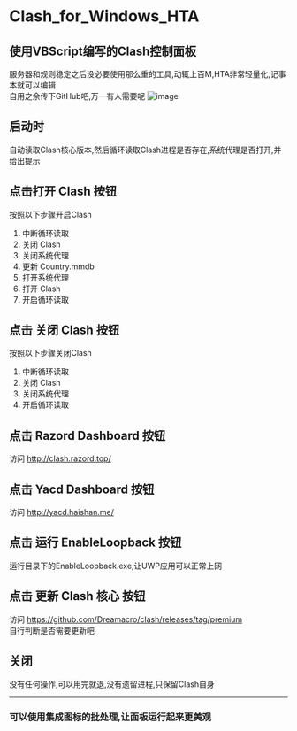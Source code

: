 # Clash_for_Windows_HTA
## 使用VBScript编写的Clash控制面板<br>
服务器和规则稳定之后没必要使用那么重的工具,动辄上百M,HTA非常轻量化,记事本就可以编辑<br>
自用之余传下GitHub吧,万一有人需要呢
![image](https://github.com/Amaury-GitHub/Clash_for_Windows_HTA/blob/main/README_IMG/IMG1.png?raw=true)<br>
## 启动时<br>
自动读取Clash核心版本,然后循环读取Clash进程是否存在,系统代理是否打开,并给出提示<br>
## 点击打开 Clash 按钮<br>
按照以下步骤开启Clash<br>
1. 中断循环读取
2. 关闭 Clash
3. 关闭系统代理
4. 更新 Country.mmdb
5. 打开系统代理
6. 打开 Clash
7. 开启循环读取
## 点击 关闭 Clash 按钮<br>
按照以下步骤关闭Clash<br>
1. 中断循环读取
2. 关闭 Clash
3. 关闭系统代理
4. 开启循环读取
## 点击 Razord Dashboard 按钮<br>
访问 http://clash.razord.top/
## 点击 Yacd Dashboard 按钮<br>
访问 http://yacd.haishan.me/
## 点击 运行 EnableLoopback 按钮<br>
运行目录下的EnableLoopback.exe,让UWP应用可以正常上网
## 点击 更新 Clash 核心 按钮<br>
访问 https://github.com/Dreamacro/clash/releases/tag/premium<br>
自行判断是否需要更新吧
## 关闭<br>
没有任何操作,可以用完就退,没有遗留进程,只保留Clash自身<br>

---

### 可以使用集成图标的批处理,让面板运行起来更美观
